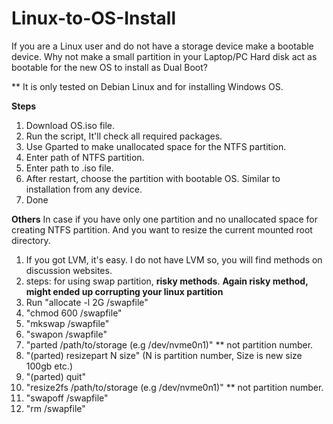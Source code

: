 # Linux-to-OS-Install
If you are a Linux user and do not have a storage device make a bootable device.
Why not make a small partition in your Laptop/PC Hard disk act as bootable for the new OS to install as Dual Boot?

** It is only tested on Debian Linux and for installing Windows OS.

**Steps**
1. Download OS.iso file.
2. Run the script, It'll check all required packages.
3. Use Gparted to make unallocated space for the NTFS partition.
4. Enter path of NTFS partition.
5. Enter path to .iso file.
6. After restart, choose the partition with bootable OS. Similar to installation from any device.
7. Done

**Others**
In case if you have only one partition and no unallocated space for creating NTFS partition. And you want to resize the current mounted root directory. 
1. If you got LVM, it's easy. I do not have LVM so, you will find methods on discussion websites.
2. steps: for using swap partition, **risky methods**.
**Again risky method, might ended up corrupting your linux partition**
3. Run "allocate -l 2G /swapfile"
4.  "chmod 600 /swapfile"
5.  "mkswap /swapfile"
6.  "swapon /swapfile"
7.  "parted /path/to/storage (e.g /dev/nvme0n1)" ** not partition number.
8.  "(parted) resizepart N size" (N is partition number, Size is new size 100gb etc.)
9.  "(parted) quit"
10. "resize2fs /path/to/storage (e.g /dev/nvme0n1)" ** not partition number.
11. "swapoff /swapfile"
12. "rm /swapfile"
